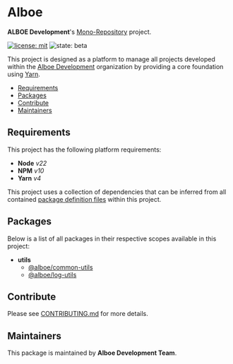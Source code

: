 # Alboe

**ALBOE Development**'s [Mono-Repository](https://en.wikipedia.org/wiki/Monorepo) project.

[![license: mit](https://img.shields.io/badge/License-MIT-blueviolet?style=flat-square)](https://github.com/alboe-development/alboe/blob/main/LICENSE)
![state: beta](https://img.shields.io/badge/State\-Beta-blue?style=flat-square)

This project is designed as a platform to manage all projects developed within the [Alboe Development](https://github.com/alboe-development) organization by providing a core foundation using [Yarn](https://yarnpkg.com/).

* [Requirements](#requirements)
* [Packages](#packages)
* [Contribute](#contribute)
* [Maintainers](#maintainers)

## Requirements

This project has the following platform requirements:

* **Node** *v22*
* **NPM** *v10*
* **Yarn** *v4*

This project uses a collection of dependencies that can be inferred from all contained [package definition files](https://docs.npmjs.com/cli/v10/configuring-npm/package-json) within this project.

## Packages

Below is a list of all packages in their respective scopes available in this project:

* **utils**
  * [@alboe/common-utils](packages/utils/common/)
  * [@alboe/log-utils](packages/utils/log/)

## Contribute

Please see [CONTRIBUTING.md](https://github.com/alboe-development/alboe/blob/main/CONTRIBUTING.md) for more details.

## Maintainers

This package is maintained by **Alboe Development Team**.
